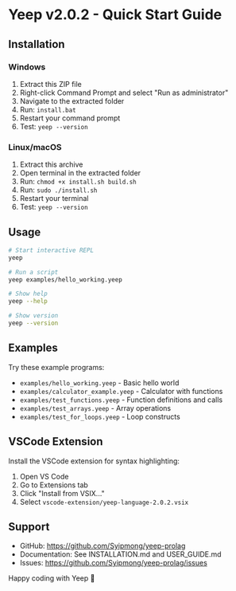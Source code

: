 # Yeep v2.0.2 - Quick Start Guide

## Installation

### Windows
1. Extract this ZIP file
2. Right-click Command Prompt and select "Run as administrator"
3. Navigate to the extracted folder
4. Run: `install.bat`
5. Restart your command prompt
6. Test: `yeep --version`

### Linux/macOS
1. Extract this archive
2. Open terminal in the extracted folder
3. Run: `chmod +x install.sh build.sh`
4. Run: `sudo ./install.sh`
5. Restart your terminal
6. Test: `yeep --version`

## Usage

```bash
# Start interactive REPL
yeep

# Run a script
yeep examples/hello_working.yeep

# Show help
yeep --help

# Show version
yeep --version
```

## Examples

Try these example programs:
- `examples/hello_working.yeep` - Basic hello world
- `examples/calculator_example.yeep` - Calculator with functions
- `examples/test_functions.yeep` - Function definitions and calls
- `examples/test_arrays.yeep` - Array operations
- `examples/test_for_loops.yeep` - Loop constructs

## VSCode Extension

Install the VSCode extension for syntax highlighting:
1. Open VS Code
2. Go to Extensions tab
3. Click "Install from VSIX..."
4. Select `vscode-extension/yeep-language-2.0.2.vsix`

## Support

- GitHub: https://github.com/Syipmong/yeep-prolag
- Documentation: See INSTALLATION.md and USER_GUIDE.md
- Issues: https://github.com/Syipmong/yeep-prolag/issues

Happy coding with Yeep 🎉
